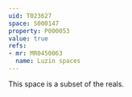 ```yaml
---
uid: T023627
space: S000147
property: P000053
value: true
refs:
- mr: MR0450063
  name: Luzin spaces
---
```


This space is a subset of the reals.
